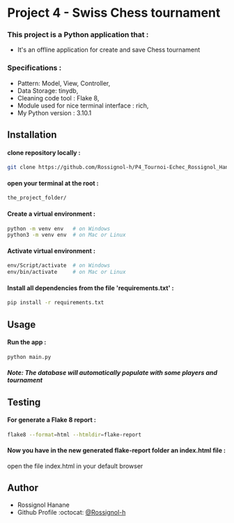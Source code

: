 
# Project 4 - Swiss Chess tournament

 ### This project is a Python application that :

- It's an offline application for create and save Chess tournament

 ### Specifications :
 
- Pattern: Model, View, Controller,
- Data Storage: tinydb,
- Cleaning code tool : Flake 8,
- Module used for nice terminal interface : rich,
- My Python version : 3.10.1


## Installation

#### clone repository locally :

```bash
git clone https://github.com/Rossignol-h/P4_Tournoi-Echec_Rossignol_Hanane.git
```

#### open your terminal at the root  :

```bash
the_project_folder/
```

#### Create a virtual environment :

```bash
python -m venv env   # on Windows
python3 -m venv env  # on Mac or Linux
```

#### Activate virtual environment :
```bash
env/Script/activate  # on Windows
env/bin/activate     # on Mac or Linux
```

#### Install all dependencies from the file 'requirements.txt' :
```bash
pip install -r requirements.txt
```
## Usage 

#### Run the app :
```bash
python main.py
```
#### *Note: The database will automatically populate with some players and tournament*

## Testing 

#### For generate a Flake 8 report :
```bash
flake8 --format=html --htmldir=flake-report
```

#### Now you have in the new generated flake-report folder an index.html file :

open the file index.html in your default browser


## Author

- Rossignol Hanane 
- Github Profile :octocat: [@Rossignol-h](https://github.com/Rossignol-h)
